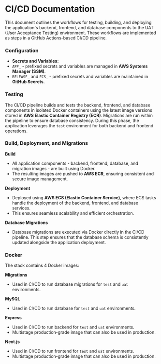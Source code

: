 # CI/CD Documentation

This document outlines the workflows for testing, building, and deploying the application's backend, frontend, and database components to the UAT (User Acceptance Testing) environment. These workflows are implemented as steps in a GitHub Actions-based CI/CD pipeline.

### Configuration

- **Secrets and Variables:**
- `APP_` - prefixed secrets and variables are managed in **AWS Systems Manager (SSM)**.
- `RELEASE_` and `ECS_` - prefixed secrets and variables are maintained in **GitHub Secrets**.

### Testing

The CI/CD pipeline builds and tests the backend, frontend, and database components in isolated Docker containers using the latest image versions stored in **AWS Elastic Container Registry (ECR)**. Migrations are run within the pipeline to ensure database consistency. During this phase, the application leverages the `test` environment for both backend and frontend operations.

### Build, Deployment, and Migrations

**Build**
- All application components - backend, frontend, database, and migration images - are built using Docker.
- The resulting images are pushed to **AWS ECR**, ensuring consistent and secure image management.

**Deployment**
- Deployed using **AWS ECS (Elastic Container Service)**, where ECS tasks handle the deployment of the backend, frontend, and database services.
- This ensures seamless scalability and efficient orchestration.

**Database Migrations**
- Database migrations are executed via Docker directly in the CI/CD pipeline. This step ensures that the database schema is consistently updated alongside the application deployment.

### Docker

The stack contains 4 Docker images:

**Migrations**
- Used in CI/CD to run database migrations for `test` and `uat` environments.

**MySQL**
- Used in CI/CD to run database for `test` and `uat` environments.

**Express**
- Used in CI/CD to run backend for `test` and `uat` environments.
- Multistage production-grade image that can also be used in production.

**Next.js**
- Used in CI/CD to run frontend for `test` and `uat` environments.
- Multistage production-grade image that can also be used in production.